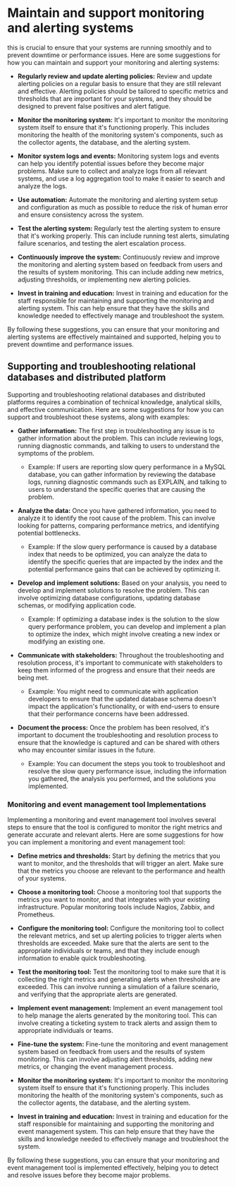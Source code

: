 # Maintain and support monitoring and alerting systems

this is crucial to ensure that your systems are running smoothly and to prevent downtime or performance issues. Here are some suggestions for how you can maintain and support your monitoring and alerting systems:

- **Regularly review and update alerting policies:** Review and update alerting policies on a regular basis to ensure that they are still relevant and effective. Alerting policies should be tailored to specific metrics and thresholds that are important for your systems, and they should be designed to prevent false positives and alert fatigue.

- **Monitor the monitoring system:** It's important to monitor the monitoring system itself to ensure that it's functioning properly. This includes monitoring the health of the monitoring system's components, such as the collector agents, the database, and the alerting system.

- **Monitor system logs and events:** Monitoring system logs and events can help you identify potential issues before they become major problems. Make sure to collect and analyze logs from all relevant systems, and use a log aggregation tool to make it easier to search and analyze the logs.

- **Use automation:** Automate the monitoring and alerting system setup and configuration as much as possible to reduce the risk of human error and ensure consistency across the system.

- **Test the alerting system:** Regularly test the alerting system to ensure that it's working properly. This can include running test alerts, simulating failure scenarios, and testing the alert escalation process.

- **Continuously improve the system:** Continuously review and improve the monitoring and alerting system based on feedback from users and the results of system monitoring. This can include adding new metrics, adjusting thresholds, or implementing new alerting policies.

- **Invest in training and education:** Invest in training and education for the staff responsible for maintaining and supporting the monitoring and alerting system. This can help ensure that they have the skills and knowledge needed to effectively manage and troubleshoot the system.

By following these suggestions, you can ensure that your monitoring and alerting systems are effectively maintained and supported, helping you to prevent downtime and performance issues.

## Supporting and troubleshooting relational databases and distributed platform

Supporting and troubleshooting relational databases and distributed platforms requires a combination of technical knowledge, analytical skills, and effective communication. Here are some suggestions for how you can support and troubleshoot these systems, along with examples:

- **Gather information:** The first step in troubleshooting any issue is to gather information about the problem. This can include reviewing logs, running diagnostic commands, and talking to users to understand the symptoms of the problem.
  - Example: If users are reporting slow query performance in a MySQL database, you can gather information by reviewing the database logs, running diagnostic commands such as EXPLAIN, and talking to users to understand the specific queries that are causing the problem.

- **Analyze the data:** Once you have gathered information, you need to analyze it to identify the root cause of the problem. This can involve looking for patterns, comparing performance metrics, and identifying potential bottlenecks.

  - Example: If the slow query performance is caused by a database index that needs to be optimized, you can analyze the data to identify the specific queries that are impacted by the index and the potential performance gains that can be achieved by optimizing it.

- **Develop and implement solutions:** Based on your analysis, you need to develop and implement solutions to resolve the problem. This can involve optimizing database configurations, updating database schemas, or modifying application code.
  - Example: If optimizing a database index is the solution to the slow query performance problem, you can develop and implement a plan to optimize the index, which might involve creating a new index or modifying an existing one.

- **Communicate with stakeholders:** Throughout the troubleshooting and resolution process, it's important to communicate with stakeholders to keep them informed of the progress and ensure that their needs are being met.
  - Example: You might need to communicate with application developers to ensure that the updated database schema doesn't impact the application's functionality, or with end-users to ensure that their performance concerns have been addressed.

- **Document the process:** Once the problem has been resolved, it's important to document the troubleshooting and resolution process to ensure that the knowledge is captured and can be shared with others who may encounter similar issues in the future.
  - Example: You can document the steps you took to troubleshoot and resolve the slow query performance issue, including the information you gathered, the analysis you performed, and the solutions you implemented.

### Monitoring and event management tool Implementations

Implementing a monitoring and event management tool involves several steps to ensure that the tool is configured to monitor the right metrics and generate accurate and relevant alerts. Here are some suggestions for how you can implement a monitoring and event management tool:

- **Define metrics and thresholds:** Start by defining the metrics that you want to monitor, and the thresholds that will trigger an alert. Make sure that the metrics you choose are relevant to the performance and health of your systems.

- **Choose a monitoring tool:** Choose a monitoring tool that supports the metrics you want to monitor, and that integrates with your existing infrastructure. Popular monitoring tools include Nagios, Zabbix, and Prometheus.

- **Configure the monitoring tool:** Configure the monitoring tool to collect the relevant metrics, and set up alerting policies to trigger alerts when thresholds are exceeded. Make sure that the alerts are sent to the appropriate individuals or teams, and that they include enough information to enable quick troubleshooting.

- **Test the monitoring tool:** Test the monitoring tool to make sure that it is collecting the right metrics and generating alerts when thresholds are exceeded. This can involve running a simulation of a failure scenario, and verifying that the appropriate alerts are generated.

- **Implement event management:** Implement an event management tool to help manage the alerts generated by the monitoring tool. This can involve creating a ticketing system to track alerts and assign them to appropriate individuals or teams.

- **Fine-tune the system:** Fine-tune the monitoring and event management system based on feedback from users and the results of system monitoring. This can involve adjusting alert thresholds, adding new metrics, or changing the event management process.

- **Monitor the monitoring system:** It's important to monitor the monitoring system itself to ensure that it's functioning properly. This includes monitoring the health of the monitoring system's components, such as the collector agents, the database, and the alerting system.

- **Invest in training and education:** Invest in training and education for the staff responsible for maintaining and supporting the monitoring and event management system. This can help ensure that they have the skills and knowledge needed to effectively manage and troubleshoot the system.

By following these suggestions, you can ensure that your monitoring and event management tool is implemented effectively, helping you to detect and resolve issues before they become major problems.

